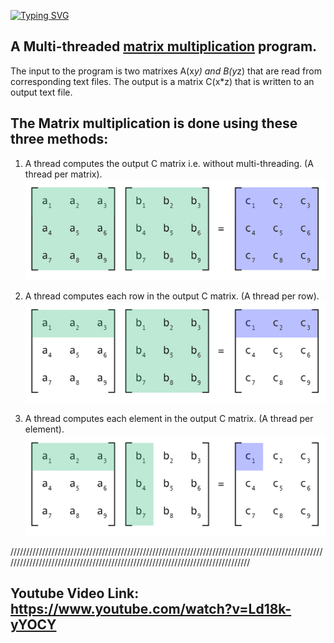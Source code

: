 [![Typing SVG](https://readme-typing-svg.herokuapp.com?font=comfortaa&color=016EEA&size=24&width=550&lines=Matrix+Multiplication+Multi-threading)](https://git.io/typing-svg)


## A Multi-threaded [matrix multiplication](https://www.mathsisfun.com/algebra/matrix-multiplying.html) program.

The input to the program is two matrixes A(x*y) and B(y*z) that are read from corresponding text files. 
The output is a matrix C(x*z) that is written to an output text file.

## The Matrix multiplication is done using these three methods:

1. A thread computes the output C matrix i.e. without multi-threading. (A thread per matrix).
![A Thread per row](per_matrix.png)

2. A thread computes each row in the output C matrix. (A thread per row).
![A Thread per row](per_row.png)

3. A thread computes each element in the output C matrix. (A thread per element).
![A Thread per element](per_element.png)



///////////////////////////////////////////////////////////////////////////////////////////////////////////////////////////////////////////////////////////////////////////////

## Youtube Video Link: https://www.youtube.com/watch?v=Ld18k-yYOCY

